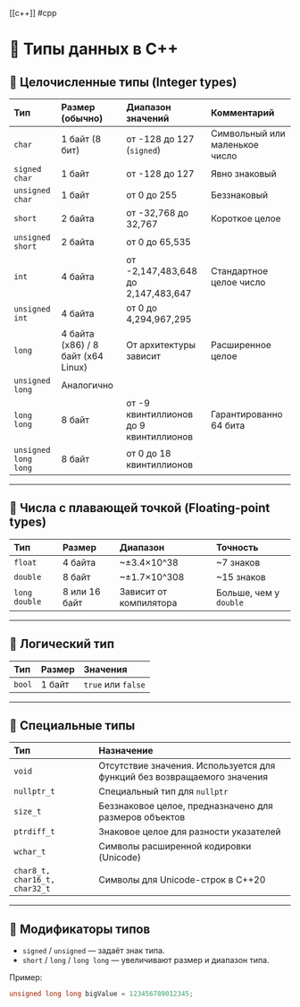 [[c++]] #cpp
# 📌 Типы данных в C++

## 📖 Целочисленные типы (Integer types)

| Тип         | Размер (обычно) | Диапазон значений               | Комментарий                           |
|:------------|:----------------|:--------------------------------|:--------------------------------------|
| `char`       | 1 байт (8 бит)   | от -128 до 127 (`signed`)       | Символьный или маленькое число        |
| `signed char`| 1 байт           | от -128 до 127                  | Явно знаковый                         |
| `unsigned char`| 1 байт        | от 0 до 255                     | Беззнаковый                           |
| `short`      | 2 байта          | от -32,768 до 32,767            | Короткое целое                        |
| `unsigned short`| 2 байта      | от 0 до 65,535                  |                                       |
| `int`        | 4 байта          | от -2,147,483,648 до 2,147,483,647 | Стандартное целое число            |
| `unsigned int`| 4 байта        | от 0 до 4,294,967,295           |                                       |
| `long`       | 4 байта (x86) / 8 байт (x64 Linux) | От архитектуры зависит | Расширенное целое                    |
| `unsigned long`| Аналогично    |                                  |                                       |
| `long long`  | 8 байт           | от -9 квинтиллионов до 9 квинтиллионов | Гарантированно 64 бита           |
| `unsigned long long`| 8 байт  | от 0 до 18 квинтиллионов         |                                       |

---

## 📖 Числа с плавающей точкой (Floating-point types)

| Тип       | Размер | Диапазон               | Точность |
|:------------|:---------|:--------------------------|:------------|
| `float`      | 4 байта   | ~±3.4×10^38               | ~7 знаков   |
| `double`     | 8 байт    | ~±1.7×10^308              | ~15 знаков  |
| `long double`| 8 или 16 байт | Зависит от компилятора | Больше, чем у `double` |

---

## 📖 Логический тип

| Тип   | Размер | Значения |
|:---------|:---------|:------------|
| `bool`   | 1 байт    | `true` или `false` |

---

## 📖 Специальные типы

| Тип        | Назначение                                           |
|:--------------|:----------------------------------------------------|
| `void`         | Отсутствие значения. Используется для функций без возвращаемого значения |
| `nullptr_t`    | Специальный тип для `nullptr`                       |
| `size_t`       | Беззнаковое целое, предназначено для размеров объектов |
| `ptrdiff_t`    | Знаковое целое для разности указателей              |
| `wchar_t`      | Символы расширенной кодировки (Unicode)             |
| `char8_t, char16_t, char32_t` | Символы для Unicode-строк в C++20    |

---

## 📖 Модификаторы типов

- `signed` / `unsigned` — задаёт знак типа.
- `short` / `long` / `long long` — увеличивают размер и диапазон типа.

Пример:
```cpp
unsigned long long bigValue = 123456789012345;
```